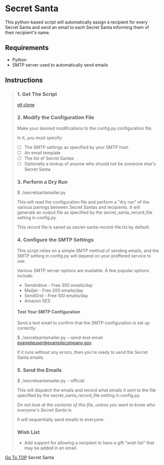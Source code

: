 # Secret Santa
This python-based script will automatically assign a recipient for every Secret Santa and send an email to each Secret Santa informing them of their recipient's name.

## Requirements

* Python
* SMTP server used to automatically send emails

## Instructions

> ### 1. Get The Script
> 
> [git clone](https://github.com/minamiaiko/secretsanta.git)
> 
> ### 2. Modify the Configuration File
> 
> Make your desired modifications to the config.py configuration file.
> 
> In it, you must specify:
> 
> - [ ] The SMTP settings as specified by your SMTP host.
> - [ ] An email template
> - [ ] The list of Secret Santas
> - [ ] Optionally a lookup of anyone who should not be someone else's Secret Santa
> 
> ### 3. Perform a Dry Run
> 
> $ ./secretsantamailer.py
> 
> This will read the configuration file and perform a "dry run" of the various pairings between Secret Santas and recipients. It will generate an output file as specified by the secret_santa_record_file setting in config.py.
> 
> This record file is saved as secret-santa-record-file.txt by default.
> 
> ### 4. Configure the SMTP Settings
> 
> This script relies on a simple SMTP method of sending emails, and the SMTP setting in config.py will depend on your preffered service to use.
> 
> Various SMTP  server options are available. A few popular options include:
> * Sendinblue - Free 300 emails/day
> * Mailjet - Free 200 emails/day
> * SendGrid - Free 100 emails/day
> * Amazon SES
> 
> #### Test Your SMTP Configuration
> 
> Send a test email to confirm that the SMTP configuration is set up correctly:
> 
> $ ./secretsantamailer.py --send-test-email exampleuser@examplecompany.gov
> 
> If it runs without any errors, then you're ready to send the Secret Santa emails.
> 
> ### 5. Send the Emails
> 
> $ ./secretsantamailer.py --official
> 
> This will dispatch the emails and record what emails it sent to the file specified by the secret_santa_record_file setting in config.py.
> 
> _Do not look at the contents of this file, unless you want to know who everyone's Secret Santa is._
> 
> It will sequentially send emails to everyone.
> 
> ### Wish List
> 
> * Add support for allowing a recipient to have a gift "wish list" that may be added in an email.

[Go To TOP](#section_name)
Secret Santa<a name="section_name"></a>

